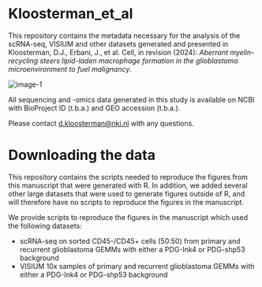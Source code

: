 # Kloosterman_et_al

This repository contains the metadata necessary for the analysis of the scRNA-seq, VISIUM and other datasets generated and presented in Kloosterman, D.J., Erbani, J., et al. Cell, in revision (2024): _Aberrant myelin-recycling steers lipid-laden macrophage formation in the glioblastoma microenvironment to fuel malignancy_.

![image-1](https://github.com/djkloosterman/Kloosterman_et_al/assets/50464178/06f51ed4-1d7b-4215-9154-d7239c99a389)

All sequencing and -omics data generated in this study is available on NCBI with BioProject ID (t.b.a.) and GEO accession (t.b.a.).

Please contact d.kloosterman@nki.nl with any questions.


# Downloading the data

This repository contains the scripts needed to reproduce the figures from this manuscript that were generated with R. In addition, we added several other large datasets that were used to generate figures outside of R, and will therefore have no scripts to reproduce the figures in the manuscript.

We provide scripts to reproduce the figures in the manuscript which used the following datasets:
  - scRNA-seq on sorted CD45-/CD45+ cells (50:50) from primary and recurrent glioblastoma GEMMs with either a PDG-Ink4 or PDG-shp53 background
  - VISIUM 10x samples of primary and recurrent glioblastoma GEMMs with either a PDG-Ink4 or PDG-shp53 background


